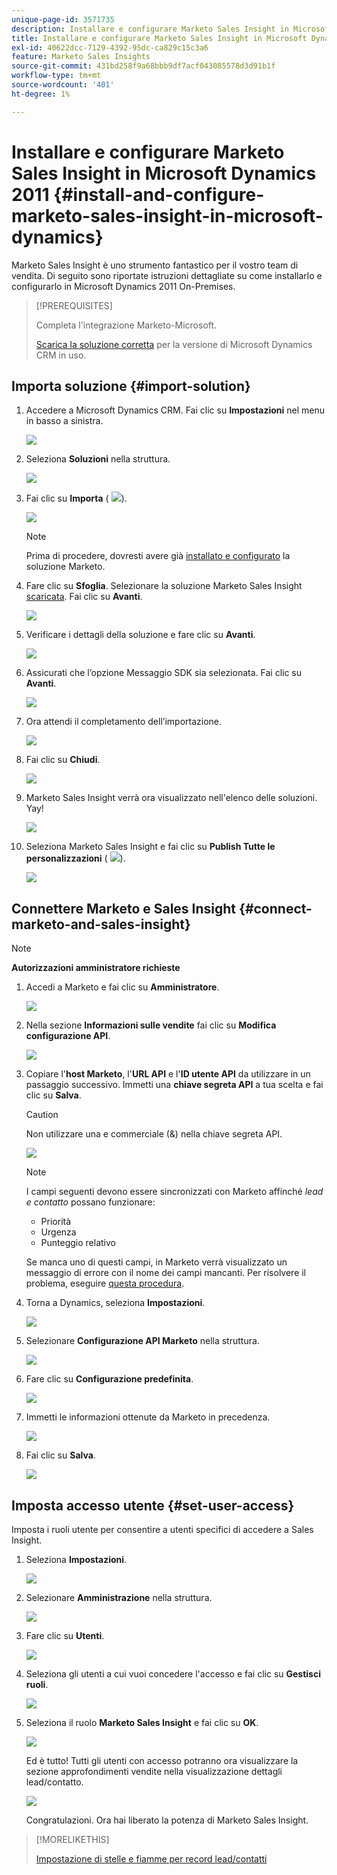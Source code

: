 ```yaml
---
unique-page-id: 3571735
description: Installare e configurare Marketo Sales Insight in Microsoft Dynamics 2011 - Documentazione di Marketo - Documentazione del prodotto
title: Installare e configurare Marketo Sales Insight in Microsoft Dynamics 2011
exl-id: 40622dcc-7129-4392-95dc-ca829c15c3a6
feature: Marketo Sales Insights
source-git-commit: 431bd258f9a68bbb9df7acf043085578d3d91b1f
workflow-type: tm+mt
source-wordcount: '401'
ht-degree: 1%

---
```


# Installare e configurare Marketo Sales Insight in Microsoft Dynamics 2011 {#install-and-configure-marketo-sales-insight-in-microsoft-dynamics}

Marketo Sales Insight è uno strumento fantastico per il vostro team di vendita. Di seguito sono riportate istruzioni dettagliate su come installarlo e configurarlo in Microsoft Dynamics 2011 On-Premises.

>[!PREREQUISITES]
>
>Completa l&#39;integrazione Marketo-Microsoft.
>
>[Scarica la soluzione corretta](/help/marketo/product-docs/marketo-sales-insight/msi-for-microsoft-dynamics/installing/download-the-marketo-sales-insight-solution-for-microsoft-dynamics.md) per la versione di Microsoft Dynamics CRM in uso.

## Importa soluzione {#import-solution}

1. Accedere a Microsoft Dynamics CRM. Fai clic su **Impostazioni** nel menu in basso a sinistra.

   ![](assets/image2015-5-4-10-3a39-3a44.png)

1. Seleziona **Soluzioni** nella struttura.

   ![](assets/image2015-5-4-10-3a41-3a56.png)

1. Fai clic su **Importa** ( ![](assets/image2015-5-4-10-3a45-3a44.png)).

   ![](assets/image2015-5-4-10-3a42-3a38.png)

   >[!NOTE]
   >
   >Prima di procedere, dovresti avere già [installato e configurato](/help/marketo/product-docs/marketo-sales-insight/msi-for-microsoft-dynamics/installing/install-and-configure-marketo-sales-insight-in-microsoft-dynamics-2011.md) la soluzione Marketo.

1. Fare clic su **Sfoglia**. Selezionare la soluzione Marketo Sales Insight [scaricata](/help/marketo/product-docs/marketo-sales-insight/msi-for-microsoft-dynamics/installing/download-the-marketo-sales-insight-solution-for-microsoft-dynamics.md). Fai clic su **Avanti**.

   ![](assets/image2015-5-4-10-3a55-3a15.png)

1. Verificare i dettagli della soluzione e fare clic su **Avanti**.

   ![](assets/image2015-5-4-10-3a57-3a31.png)

1. Assicurati che l’opzione Messaggio SDK sia selezionata. Fai clic su **Avanti**.

   ![](assets/image2015-5-4-11-3a43-3a37.png)

1. Ora attendi il completamento dell’importazione.

   ![](assets/image2015-5-4-11-3a0-3a58.png)

1. Fai clic su **Chiudi**.

   ![](assets/crmhand.png)

1. Marketo Sales Insight verrà ora visualizzato nell&#39;elenco delle soluzioni. Yay!

   ![](assets/image2015-5-4-11-3a2-3a37.png)

1. Seleziona Marketo Sales Insight e fai clic su **Publish Tutte le personalizzazioni** ( ![](assets/image2015-5-4-11-3a7-3a8.png)).

   ![](assets/image2015-5-4-11-3a8-3a27.png)

## Connettere Marketo e Sales Insight  {#connect-marketo-and-sales-insight}

>[!NOTE]
>
>**Autorizzazioni amministratore richieste**

1. Accedi a Marketo e fai clic su **Amministratore**.

   ![](assets/image2014-12-12-9-3a6-3a50.png)

1. Nella sezione **Informazioni sulle vendite** fai clic su **Modifica configurazione API**.

   ![](assets/image2014-12-12-9-3a7-3a0.png)

1. Copiare l&#39;**host Marketo**, l&#39;**URL API** e l&#39;**ID utente API** da utilizzare in un passaggio successivo. Immetti una **chiave segreta API** a tua scelta e fai clic su **Salva**.

   >[!CAUTION]
   >
   >Non utilizzare una e commerciale (&amp;) nella chiave segreta API.

   ![](assets/image2015-5-4-11-3a16-3a3.png)

   >[!NOTE]
   >
   >I campi seguenti devono essere sincronizzati con Marketo affinché _lead e contatto_ possano funzionare:
   >
   >* Priorità
   >* Urgenza
   >* Punteggio relativo
   >
   >Se manca uno di questi campi, in Marketo verrà visualizzato un messaggio di errore con il nome dei campi mancanti. Per risolvere il problema, eseguire [questa procedura](/help/marketo/product-docs/marketo-sales-insight/msi-for-microsoft-dynamics/setting-up-and-using/required-fields-for-syncing-marketo-with-dynamics.md).

1. Torna a Dynamics, seleziona **Impostazioni**.

   ![](assets/image2015-5-4-10-3a39-3a44.png)

1. Selezionare **Configurazione API Marketo** nella struttura.

   ![](assets/image2015-5-4-11-3a22-3a41.png)

1. Fare clic su **Configurazione predefinita**.

   ![](assets/image2015-5-4-11-3a26-3a10.png)

1. Immetti le informazioni ottenute da Marketo in precedenza.

   ![](assets/image2015-5-4-11-3a27-3a16.png)

1. Fai clic su **Salva**.

   ![](assets/image2015-5-4-11-3a28-3a13.png)

## Imposta accesso utente {#set-user-access}

Imposta i ruoli utente per consentire a utenti specifici di accedere a Sales Insight.

1. Seleziona **Impostazioni**.

   ![](assets/image2015-5-4-11-3a30-3a54.png)

1. Selezionare **Amministrazione** nella struttura.

   ![](assets/image2015-5-4-11-3a31-3a39.png)

1. Fare clic su **Utenti**.

   ![](assets/image2015-5-4-11-3a32-3a25.png)

1. Seleziona gli utenti a cui vuoi concedere l&#39;accesso e fai clic su **Gestisci ruoli**.

   ![](assets/image2015-5-4-11-3a35-3a8.png)

1. Seleziona il ruolo **Marketo Sales Insight** e fai clic su **OK**.

   ![](assets/image2015-5-4-11-3a36-3a59.png)

   Ed è tutto! Tutti gli utenti con accesso potranno ora visualizzare la sezione approfondimenti vendite nella visualizzazione dettagli lead/contatto.

   ![](assets/image2015-5-4-11-3a39-3a23.png)

   Congratulazioni. Ora hai liberato la potenza di Marketo Sales Insight.

>[!MORELIKETHIS]
>
>[Impostazione di stelle e fiamme per record lead/contatti](/help/marketo/product-docs/marketo-sales-insight/msi-for-microsoft-dynamics/setting-up-and-using/setting-up-stars-and-flames-for-lead-contact-records.md)
